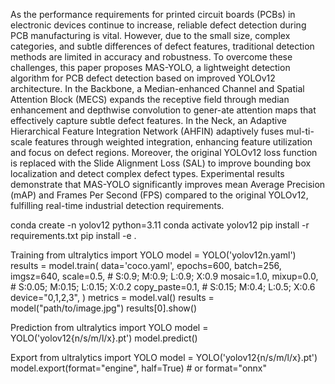As the performance requirements for printed circuit boards (PCBs) in electronic devices continue to increase, reliable defect detection during PCB manufacturing is vital. However, due to the small size, complex categories, and subtle differences of defect features, traditional detection methods are limited in accuracy and robustness. To overcome these challenges, this paper proposes MAS-YOLO, a lightweight detection algorithm for PCB defect detection based on improved YOLOv12 architecture. In the Backbone, a Median-enhanced Channel and Spatial Attention Block (MECS) expands the receptive field through median enhancement and depthwise convolution to gener-ate attention maps that effectively capture subtle defect features. In the Neck, an Adaptive Hierarchical Feature Integration Network (AHFIN) adaptively fuses mul-ti-scale features through weighted integration, enhancing feature utilization and focus on defect regions. Moreover, the original YOLOv12 loss function is replaced with the Slide Alignment Loss (SAL) to improve bounding box localization and detect complex defect types. Experimental results demonstrate that MAS-YOLO significantly improves mean Average Precision (mAP) and Frames Per Second (FPS) compared to the original YOLOv12, fulfilling real-time industrial detection requirements.


conda create -n yolov12 python=3.11
conda activate yolov12
pip install -r requirements.txt
pip install -e .

Training
from ultralytics import YOLO
model = YOLO('yolov12n.yaml')
results = model.train(
  data='coco.yaml',
  epochs=600, 
  batch=256, 
  imgsz=640,
  scale=0.5,  # S:0.9; M:0.9; L:0.9; X:0.9
  mosaic=1.0,
  mixup=0.0,  # S:0.05; M:0.15; L:0.15; X:0.2
  copy_paste=0.1,  # S:0.15; M:0.4; L:0.5; X:0.6
  device="0,1,2,3",
)
metrics = model.val()
results = model("path/to/image.jpg")
results[0].show()

Prediction
from ultralytics import YOLO
model = YOLO('yolov12{n/s/m/l/x}.pt')
model.predict()

Export
from ultralytics import YOLO
model = YOLO('yolov12{n/s/m/l/x}.pt')
model.export(format="engine", half=True)  # or format="onnx"




